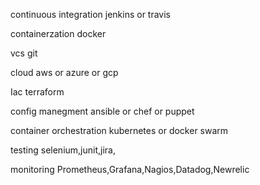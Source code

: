 continuous integration
jenkins or travis 

containerzation
docker

vcs
git

cloud
aws or azure or gcp

Iac
terraform

config manegment
ansible or chef or puppet

container orchestration
kubernetes or docker swarm

testing
selenium,junit,jira,

monitoring
Prometheus,Grafana,Nagios,Datadog,Newrelic
